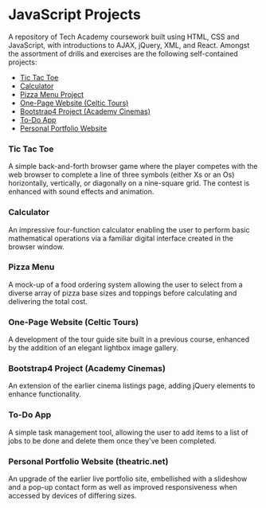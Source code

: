 # JavaScript Projects
A repository of Tech Academy coursework built using HTML, CSS and JavaScript, with introductions to AJAX, jQuery, XML, and React. Amongst the assortment of drills and exercises are the following self-contained projects:

- [Tic Tac Toe](JavaScript-Projects/Tic-Tac-Toe-Project/tictactoe.html)
- [Calculator](JavaScript-Projects/Calculator-Project/calculator.html)
- [Pizza Menu Project](JavaScript-Projects/Pizza-Menu-Project/pizza.html)
- [One-Page Website (Celtic Tours)](JavaScript-Projects/One-Page-Website/index.html)
- [Bootstrap4 Project (Academy Cinemas)](JavaScript-Projects/Bootstrap4-Project/academy_cinemas.html)
- [To-Do App](JavaScript-Projects/To-Do-App-Project/index.html)
- [Personal Portfolio Website](JavaScript-Projects/Personal-Portfolio-Website/index.html)

### Tic Tac Toe
A simple back-and-forth browser game where the player competes with the web browser to complete a line of three symbols (either Xs or an Os) horizontally, vertically, or diagonally on a nine-square grid. The contest is enhanced with sound effects and animation.

### Calculator 
An impressive four-function calculator enabling the user to perform basic mathematical operations via a familiar digital interface created in the browser window.

### Pizza Menu
A mock-up of a food ordering system allowing the user to select from a diverse array of pizza base sizes and toppings before calculating and delivering the total cost. 

### One-Page Website (Celtic Tours)
A development of the tour guide site built in a previous course, enhanced by the addition of an elegant lightbox image gallery. 

### Bootstrap4 Project (Academy Cinemas) 
An extension of the earlier cinema listings page, adding jQuery elements to enhance functionality. 

### To-Do App 
A simple task management tool, allowing the user to add items to a list of jobs to be done and delete them once they've been completed. 

### Personal Portfolio Website (theatric.net)
An upgrade of the earlier live portfolio site, embellished with a slideshow and a pop-up contact form as well as improved responsiveness when accessed by devices of differing sizes. 




